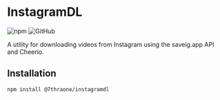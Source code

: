 # InstagramDL

![npm](https://img.shields.io/npm/v/@7thraone/instagramdl)
![GitHub](https://img.shields.io/github/license/yourusername/instagramdl)

A utility for downloading videos from Instagram using the saveig.app API and Cheerio.

## Installation

```bash
npm install @7thraone/instagramdl
